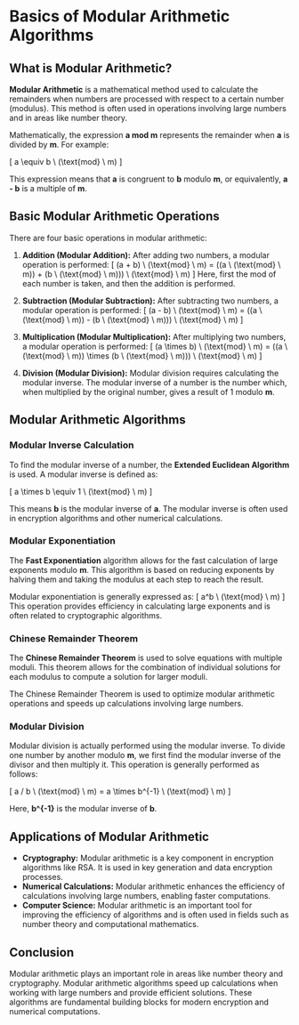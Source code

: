 # Basics of Modular Arithmetic Algorithms

## What is Modular Arithmetic?

**Modular Arithmetic** is a mathematical method used to calculate the remainders when numbers are processed with respect to a certain number (modulus). This method is often used in operations involving large numbers and in areas like number theory.

Mathematically, the expression **a mod m** represents the remainder when **a** is divided by **m**. For example:

\[
a \equiv b \ (\text{mod} \ m)
\]

This expression means that **a** is congruent to **b** modulo **m**, or equivalently, **a - b** is a multiple of **m**.

## Basic Modular Arithmetic Operations

There are four basic operations in modular arithmetic:

1. **Addition (Modular Addition):**
   After adding two numbers, a modular operation is performed:
   \[
   (a + b) \ (\text{mod} \ m) = ((a \ (\text{mod} \ m)) + (b \ (\text{mod} \ m))) \ (\text{mod} \ m)
   \]
   Here, first the mod of each number is taken, and then the addition is performed.

2. **Subtraction (Modular Subtraction):**
   After subtracting two numbers, a modular operation is performed:
   \[
   (a - b) \ (\text{mod} \ m) = ((a \ (\text{mod} \ m)) - (b \ (\text{mod} \ m))) \ (\text{mod} \ m)
   \]

3. **Multiplication (Modular Multiplication):**
   After multiplying two numbers, a modular operation is performed:
   \[
   (a \times b) \ (\text{mod} \ m) = ((a \ (\text{mod} \ m)) \times (b \ (\text{mod} \ m))) \ (\text{mod} \ m)
   \]

4. **Division (Modular Division):**
   Modular division requires calculating the modular inverse. The modular inverse of a number is the number which, when multiplied by the original number, gives a result of 1 modulo **m**.

## Modular Arithmetic Algorithms

### Modular Inverse Calculation

To find the modular inverse of a number, the **Extended Euclidean Algorithm** is used. A modular inverse is defined as:

\[
a \times b \equiv 1 \ (\text{mod} \ m)
\]

This means **b** is the modular inverse of **a**. The modular inverse is often used in encryption algorithms and other numerical calculations.

### Modular Exponentiation

The **Fast Exponentiation** algorithm allows for the fast calculation of large exponents modulo **m**. This algorithm is based on reducing exponents by halving them and taking the modulus at each step to reach the result.

Modular exponentiation is generally expressed as:
\[
a^b \ (\text{mod} \ m)
\]
This operation provides efficiency in calculating large exponents and is often related to cryptographic algorithms.

### Chinese Remainder Theorem

The **Chinese Remainder Theorem** is used to solve equations with multiple moduli. This theorem allows for the combination of individual solutions for each modulus to compute a solution for larger moduli.

The Chinese Remainder Theorem is used to optimize modular arithmetic operations and speeds up calculations involving large numbers.

### Modular Division

Modular division is actually performed using the modular inverse. To divide one number by another modulo **m**, we first find the modular inverse of the divisor and then multiply it. This operation is generally performed as follows:

\[
a / b \ (\text{mod} \ m) = a \times b^{-1} \ (\text{mod} \ m)
\]

Here, **b^{-1}** is the modular inverse of **b**.

## Applications of Modular Arithmetic

- **Cryptography:** Modular arithmetic is a key component in encryption algorithms like RSA. It is used in key generation and data encryption processes.
- **Numerical Calculations:** Modular arithmetic enhances the efficiency of calculations involving large numbers, enabling faster computations.
- **Computer Science:** Modular arithmetic is an important tool for improving the efficiency of algorithms and is often used in fields such as number theory and computational mathematics.

## Conclusion

Modular arithmetic plays an important role in areas like number theory and cryptography. Modular arithmetic algorithms speed up calculations when working with large numbers and provide efficient solutions. These algorithms are fundamental building blocks for modern encryption and numerical computations.
